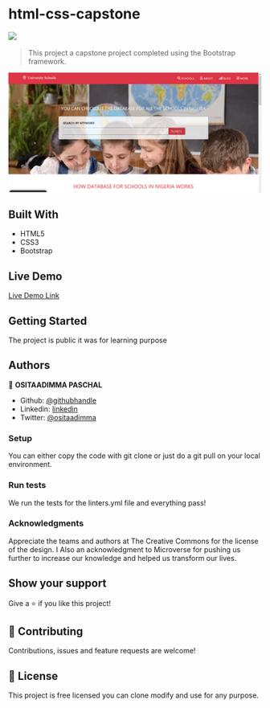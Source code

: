 # html-css-capstone

![](https://img.shields.io/badge/Microverse-blueviolet)


> This project a capstone project completed using the Bootstrap framework.

![Alt text](https://github.com/ositaadimma/html-css-capstone/blob/feature/img/screen-shot.PNG?raw=true "Screenshot")

## Built With

- HTML5
- CSS3
- Bootstrap

## Live Demo

[Live Demo Link](https://ositaadimma.github.io/html-css-capstone/)

## Getting Started

The project is public it was for learning purpose

## Authors

👤 **OSITAADIMMA PASCHAL**

- Github: [@githubhandle](https://github.com/ositaadimma)
- Linkedin: [linkedin](https://www.linkedin.com/in/ositaadimma-ezugwu-020243132/)
- Twitter: [@ositaadimma](https://twitter.com/ositaadimma)


### Setup
You can either copy the code with git clone or just do a git pull on your local environment.

### Run tests
We run the tests for the linters.yml file and everything pass!


### Acknowledgments
Appreciate the teams and authors at The Creative Commons for the license of the design. I Also an acknowledgment to Microverse for pushing us further to increase our knowledge and helped us transform our lives.

## Show your support

Give a ⭐️ if you like this project!


## 🤝 Contributing

Contributions, issues and feature requests are welcome!

## 📝 License
This project is free licensed you can clone modify and use for any purpose.
